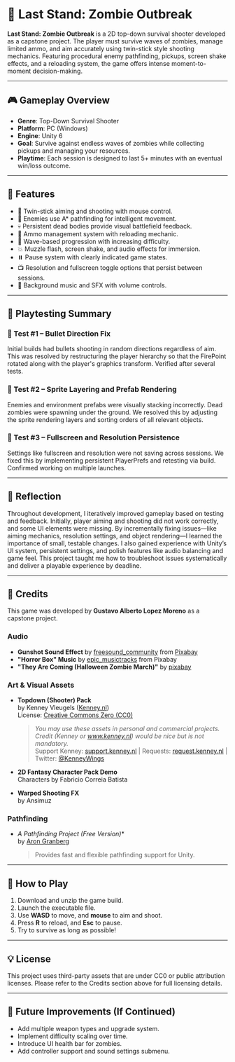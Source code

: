 # 🧟 Last Stand: Zombie Outbreak

**Last Stand: Zombie Outbreak** is a 2D top-down survival shooter developed as a capstone project. The player must survive waves of zombies, manage limited ammo, and aim accurately using twin-stick style shooting mechanics. Featuring procedural enemy pathfinding, pickups, screen shake effects, and a reloading system, the game offers intense moment-to-moment decision-making.

---

## 🎮 Gameplay Overview

- **Genre**: Top-Down Survival Shooter
- **Platform**: PC (Windows)
- **Engine**: Unity 6
- **Goal**: Survive against endless waves of zombies while collecting pickups and managing your resources.
- **Playtime**: Each session is designed to last 5+ minutes with an eventual win/loss outcome.

---

## 🧩 Features

- 🔫 Twin-stick aiming and shooting with mouse control.
- 🧠 Enemies use A* pathfinding for intelligent movement.
- 💀 Persistent dead bodies provide visual battlefield feedback.
- 🧨 Ammo management system with reloading mechanic.
- 🌊 Wave-based progression with increasing difficulty.
- 💥 Muzzle flash, screen shake, and audio effects for immersion.
- ⏸️ Pause system with clearly indicated game states.
- 📺 Resolution and fullscreen toggle options that persist between sessions.
- 🎵 Background music and SFX with volume controls.

---

## 🧪 Playtesting Summary

### 🧷 Test #1 – Bullet Direction Fix
Initial builds had bullets shooting in random directions regardless of aim. This was resolved by restructuring the player hierarchy so that the FirePoint rotated along with the player's graphics transform. Verified after several tests.

### 🧷 Test #2 – Sprite Layering and Prefab Rendering
Enemies and environment prefabs were visually stacking incorrectly. Dead zombies were spawning under the ground. We resolved this by adjusting the sprite rendering layers and sorting orders of all relevant objects.

### 🧷 Test #3 – Fullscreen and Resolution Persistence
Settings like fullscreen and resolution were not saving across sessions. We fixed this by implementing persistent PlayerPrefs and retesting via build. Confirmed working on multiple launches.

---

## 📖 Reflection

Throughout development, I iteratively improved gameplay based on testing and feedback. Initially, player aiming and shooting did not work correctly, and some UI elements were missing. By incrementally fixing issues—like aiming mechanics, resolution settings, and object rendering—I learned the importance of small, testable changes. I also gained experience with Unity’s UI system, persistent settings, and polish features like audio balancing and game feel. This project taught me how to troubleshoot issues systematically and deliver a playable experience by deadline.

---

## 📢 Credits

This game was developed by **Gustavo Alberto Lopez Moreno** as a capstone project.

### Audio
- **Gunshot Sound Effect** by [freesound_community](https://pixabay.com/users/freesound_community-46691455/?utm_source=link-attribution&utm_medium=referral&utm_campaign=music&utm_content=7152) from [Pixabay](https://pixabay.com/sound-effects//?utm_source=link-attribution&utm_medium=referral&utm_campaign=music&utm_content=7152)
- **"Horror Box" Music** by [epic_musictracks](https://pixabay.com/users/epic_musictracks-20267811/) from Pixabay
- **"They Are Coming (Halloween Zombie March)"** by [pixabay](https://pixabay.com)

### Art & Visual Assets
- **Topdown (Shooter) Pack**  
  by Kenney Vleugels ([Kenney.nl](https://kenney.nl))  
  License: [Creative Commons Zero (CC0)](http://creativecommons.org/publicdomain/zero/1.0/)  
  > *You may use these assets in personal and commercial projects. Credit (Kenney or www.kenney.nl) would be nice but is not mandatory.*  
  Support Kenney: [support.kenney.nl](http://support.kenney.nl) | Requests: [request.kenney.nl](http://request.kenney.nl) | Twitter: [@KenneyWings](https://twitter.com/KenneyWings)

- **2D Fantasy Character Pack Demo**  
  Characters by Fabricio Correia Batista

- **Warped Shooting FX**  
  by Ansimuz

### Pathfinding
- **A* Pathfinding Project (Free Version)**  
  by [Aron Granberg](https://arongranberg.com/astar)  
  > Provides fast and flexible pathfinding support for Unity.

---

## 📂 How to Play

1. Download and unzip the game build.
2. Launch the executable file.
3. Use **WASD** to move, and **mouse** to aim and shoot.
4. Press **R** to reload, and **Esc** to pause.
5. Try to survive as long as possible!

---

## 💡 License

This project uses third-party assets that are under CC0 or public attribution licenses. Please refer to the Credits section above for full licensing details.

---

## 🚀 Future Improvements (If Continued)

- Add multiple weapon types and upgrade system.
- Implement difficulty scaling over time.
- Introduce UI health bar for zombies.
- Add controller support and sound settings submenu.
